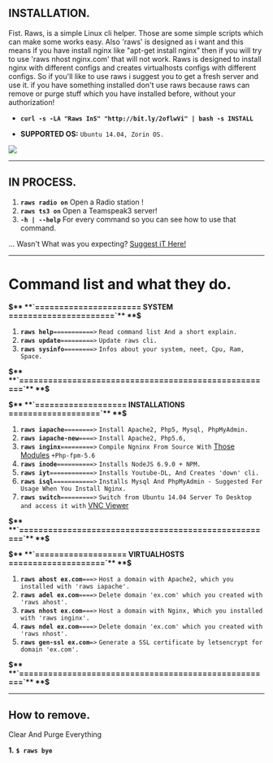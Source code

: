 ## INSTALLATION.

Fist. Raws, is a simple Linux cli helper. Those are some simple scripts which can make some works easy. Also 'raws' is designed as i want and this means if you have install nginx like "apt-get install nginx" then if you will try to use 'raws nhost nginx.com' that will not work. Raws is designed to install nginx with different configs and creates virtualhosts configs with different configs. So if you'll like to use raws i suggest you to get a fresh server and use it. if you have something installed don't use raws because raws can remove or purge stuff which you have installed before, without your authorization!

* **`curl -s -LA "Raws InS" "http://bit.ly/2oflwVi" | bash -s INSTALL`**

* **SUPPORTED OS:** `Ubuntu 14.04, Zorin OS.`

![](http://image.prntscr.com/image/931009a8a11543a8bd8c5c1a7a755dc9.png)

---

## IN PROCESS.

1. **`raws radio on`** Open a Radio station !
2. **`raws ts3 on`** Open a Teamspeak3 server!
3. **`-h | --help`** For every command so you can see how to use that command.

... Wasn't What was you expecting? [Suggest iT Here!](https://github.com/systemroot/raws-dev/issues/new)


---
# Command list and what they do.

**$** **`====================== SYSTEM ======================`** **$**
1. **`raws help`**`===========>` `Read command list And a short explain.`
2. **`raws update`**`=========>` `Update raws cli.`
3. **`raws sysinfo`**`========>` `Infos about your system, neet, Cpu, Ram, Space.`

**$** **`=====================================================`** **$**

**$** **`=================== INSTALLATIONS ===================`** **$**
1. **`raws iapache`**`========>` `Install Apache2, Php5, Mysql, PhpMyAdmin.`
2. **`raws iapache-new`**`====>` `Install Apache2, Php5.6,`
3. **`raws inginx`**`=========>` `Compile Ngninx From Source With` [Those Modules](https://github.com/systemroot/my-nginx#modules) `+Php-fpm-5.6`
4. **`raws inode`**`==========>` `Installs NodeJS 6.9.0 + NPM.`
5. **`raws iyt`**`============>` `Installs Youtube-DL, And Creates 'down' cli.`
6. **`raws isql`**`===========>` `Installs Mysql And PhpMyAdmin - Suggested For Usage When You Install Nginx.`
7. **`raws switch`**`=========>` `Switch from Ubuntu 14.04 Server To Desktop and access it with` [VNC Viewer](https://www.realvnc.com/download/viewer/)

**$** **`=====================================================`** **$**

**$** **`=================== VIRTUALHOSTS ====================`** **$**
1. **`raws ahost ex.com`**`===>` `Host a domain with Apache2, which you installed with 'raws iapache'.`
2. **`raws adel ex.com`**`====>` `Delete domain 'ex.com' which you created with 'raws ahost'.`
3. **`raws nhost ex.com`**`===>` `Host a domain with Nginx, Which you installed with 'raws inginx'.`
4. **`raws ndel ex.com`**`====>` `Delete domain 'ex.com' which you created with 'raws nhost'.`
5. **`raws gen-ssl ex.com`**`=>` `Generate a SSL certificate by letsencrypt for domain 'ex.com'.`

**$** **`=====================================================`** **$**

---


## How to remove.

Clear And Purge Everything

**1.** **``$ raws bye``**
